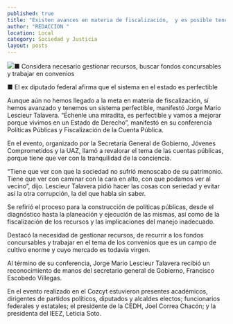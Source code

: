 ```yaml
---
published: true
title: "Existen avances en materia de fiscalización,  y es posible tener más, señala Lescieur Talavera"
author: "REDACCION "
location: Local
category: Sociedad y Justicia
layout: posts
---
```


![](http://i.imgur.com/RtqSW5Jm.jpg)■ Considera necesario gestionar recursos, buscar fondos concursables y trabajar en convenios

■ El ex diputado federal  afirma que el sistema en el estado es perfectible

Aunque aún no hemos llegado a la meta en materia de fiscalización, sí hemos avanzado y tenemos un sistema perfectible, manifestó Jorge Mario Lescieur Talavera. “Échenle una miradita, es perfectible y vamos a mejorar porque vivimos en un Estado de Derecho”, manifestó en su conferencia Políticas Públicas y Fiscalización de la Cuenta Pública.

En el evento, organizado por la Secretaría General de Gobierno, Jóvenes Comprometidos y la UAZ, llamó a revalorar el tema de las cuentas públicas, porque tiene que ver con la tranquilidad de la conciencia.

“Tiene que ver con que la sociedad no sufrió menoscabo de su patrimonio. Tiene que ver con caminar con la cara en alto, con que podamos ver al vecino”, dijo. Lescieur Talavera pidió hacer las cosas con seriedad y evitar así la otra corrupción, la del que habla sin saber.

Se refirió el proceso para la construcción de políticas públicas, desde el diagnóstico hasta la planeación y ejecución de las mismas, así como de la fiscalización de los recursos y las implicaciones del manejo inadecuado.

Destacó la necesidad de gestionar recursos, de recurrir a los fondos concursables y trabajar en el tema de los convenios que es un campo de cultivo enorme y cuyo mercado es todavía virgen.

Al término de su conferencia, Jorge Mario Lescieur Talavera recibió un reconocimiento de manos del secretario general de Gobierno, Francisco Escobedo Villegas.

En el evento realizado en el Cozcyt estuvieron presentes académicos, dirigentes de partidos políticos, diputados y alcaldes electos; funcionarios federales y estatales; el presidente de la CEDH, Joel Correa Chacón; y la presidenta del IEEZ, Leticia Soto.
